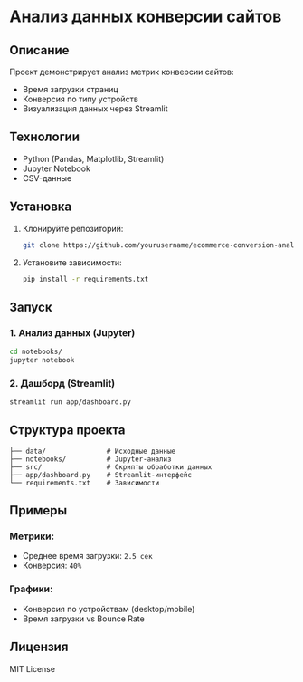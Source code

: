 # Анализ данных конверсии сайтов  

## Описание  
Проект демонстрирует анализ метрик конверсии сайтов:  
- Время загрузки страниц  
- Конверсия по типу устройств  
- Визуализация данных через Streamlit  

## Технологии  
- Python (Pandas, Matplotlib, Streamlit)  
- Jupyter Notebook  
- CSV-данные  

## Установка  
1. Клонируйте репозиторий:  
   ```bash
   git clone https://github.com/yourusername/ecommerce-conversion-analysis.git
   ```  
2. Установите зависимости:  
   ```bash
   pip install -r requirements.txt
   ```  

## Запуск  
### 1. Анализ данных (Jupyter)  
```bash
cd notebooks/
jupyter notebook
```  

### 2. Дашборд (Streamlit)  
```bash
streamlit run app/dashboard.py
```  

## Структура проекта  
```
├── data/               # Исходные данные  
├── notebooks/          # Jupyter-анализ  
├── src/                # Скрипты обработки данных  
├── app/dashboard.py    # Streamlit-интерфейс  
└── requirements.txt    # Зависимости  
```  

## Примеры  
### Метрики:  
- Среднее время загрузки: `2.5 сек`  
- Конверсия: `40%`  

### Графики:  
- Конверсия по устройствам (desktop/mobile)  
- Время загрузки vs Bounce Rate  

## Лицензия  
MIT License

